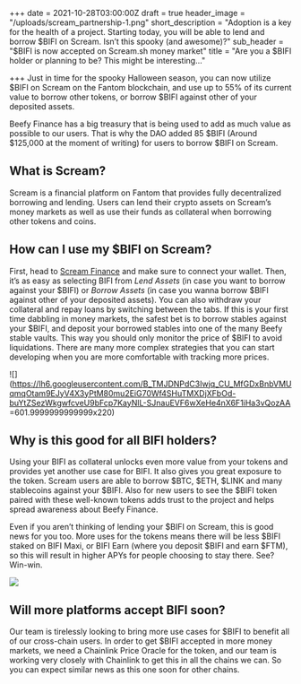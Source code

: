 +++
date = 2021-10-28T03:00:00Z
draft = true
header_image = "/uploads/scream_partnership-1.png"
short_description = "Adoption is a key for the health of a project. Starting today, you will be able to lend and borrow $BIFI on Scream. Isn’t this spooky (and awesome)?"
sub_header = "$BIFI is now accepted on Scream.sh money market"
title = "Are you a $BIFI holder or planning to be? This might be interesting..."

+++
Just in time for the spooky Halloween season, you can now utilize $BIFI on Scream on the Fantom blockchain, and use up to 55% of its current value to borrow other tokens, or borrow $BIFI against other of your deposited assets.

Beefy Finance has a big treasury that is being used to add as much value as possible to our users. That is why the DAO added 85 $BIFI (Around $125,000 at the moment of writing) for users to borrow $BIFI on Scream.

## What is Scream?

Scream is a financial platform on Fantom that provides fully decentralized borrowing and lending. Users can lend their crypto assets on Scream’s money markets as well as use their funds as collateral when borrowing other tokens and coins.

## How can I use my $BIFI on Scream?

First, head to [Scream Finance](https://scream.sh/lend) and make sure to connect your wallet. Then, it’s as easy as selecting BIFI from _Lend Assets_ (in case you want to borrow against your $BIFI) or _Borrow Assets_ (in case you wanna borrow $BIFI against other of your deposited assets). You can also withdraw your collateral and repay loans by switching between the tabs. If this is your first time dabbling in money markets, the safest bet is to borrow stables against your $BIFI, and deposit your borrowed stables into one of the many Beefy stable vaults. This way you should only monitor the price of $BIFI to avoid liquidations. There are many more complex strategies that you can start developing when you are more comfortable with tracking more prices.

![](https://lh6.googleusercontent.com/B_TMJDNPdC3Iwjq_CU_MfGDxBnbVMUqmqOtam9EJyV4X3yPtM80mu2EiG70Wf4SHuTMXDjXFbOd-buYtZSezWkgwfcveU9bFcp7KayNlL-SJnauEVF6wXeHe4nX6F1iHa3vQozAA =601.9999999999999x220)

## Why is this good for all BIFI holders?

Using your BIFI as collateral unlocks even more value from your tokens and provides yet another use case for BIFI. It also gives you great exposure to the token. Scream users are able to borrow $BTC, $ETH, $LINK and many stablecoins against your $BIFI. Also for new users to see the $BIFI token paired with these well-known tokens adds trust to the project and helps spread awareness about Beefy Finance.

Even if you aren’t thinking of lending your $BIFI on Scream, this is good news for you too. More uses for the tokens means there will be less $BIFI staked on BIFI Maxi, or BIFI Earn (where you deposit $BIFI and earn $FTM), so this will result in higher APYs for people choosing to stay there. See? Win-win.

![](/uploads/leak.png)

## Will more platforms accept BIFI soon?

Our team is tirelessly looking to bring more use cases for $BIFI to benefit all of our cross-chain users. In order to get $BIFI accepted in more money markets, we need a Chainlink Price Oracle for the token, and our team is working very closely with Chainlink to get this in all the chains we can. So you can expect similar news as this one soon for other chains.
